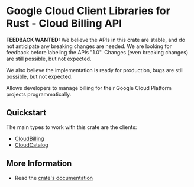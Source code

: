 # Google Cloud Client Libraries for Rust - Cloud Billing API

<!-- Code generated by sidekick. DO NOT EDIT. -->

**FEEDBACK WANTED:** We believe the APIs in this crate are stable, and
do not anticipate any breaking changes are needed. We are looking for
feedback before labeling the APIs "1.0". Changes (even breaking changes)
are still possible, but not expected.

We also believe the implementation is ready for production, bugs are
still possible, but not expected.

Allows developers to manage billing for their Google Cloud Platform
projects     programmatically.

## Quickstart

The main types to work with this crate are the clients:

- [CloudBilling]
- [CloudCatalog]

## More Information

- Read the [crate's documentation](https://docs.rs/google-cloud-billing-v1/latest/google-cloud-billing-v1)

[CloudBilling]: https://docs.rs/google-cloud-billing-v1/latest/google_cloud_billing_v1/client/struct.CloudBilling.html
[CloudCatalog]: https://docs.rs/google-cloud-billing-v1/latest/google_cloud_billing_v1/client/struct.CloudCatalog.html
